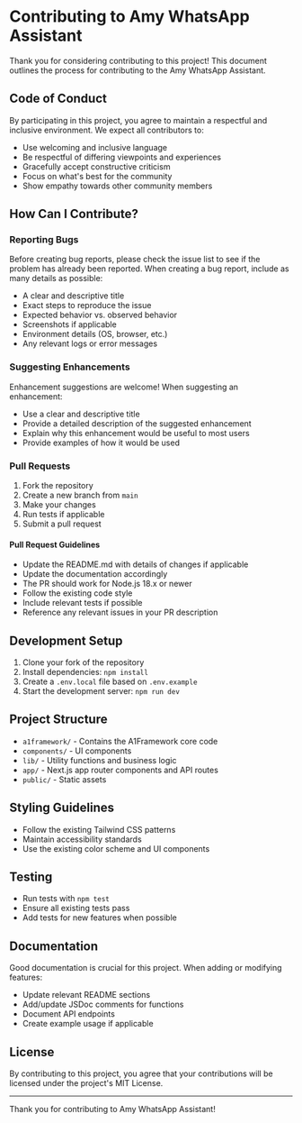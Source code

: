 # Contributing to Amy WhatsApp Assistant

Thank you for considering contributing to this project! This document outlines the process for contributing to the Amy WhatsApp Assistant.

## Code of Conduct

By participating in this project, you agree to maintain a respectful and inclusive environment. We expect all contributors to:

- Use welcoming and inclusive language
- Be respectful of differing viewpoints and experiences
- Gracefully accept constructive criticism
- Focus on what's best for the community
- Show empathy towards other community members

## How Can I Contribute?

### Reporting Bugs

Before creating bug reports, please check the issue list to see if the problem has already been reported. When creating a bug report, include as many details as possible:

- A clear and descriptive title
- Exact steps to reproduce the issue
- Expected behavior vs. observed behavior
- Screenshots if applicable
- Environment details (OS, browser, etc.)
- Any relevant logs or error messages

### Suggesting Enhancements

Enhancement suggestions are welcome! When suggesting an enhancement:

- Use a clear and descriptive title
- Provide a detailed description of the suggested enhancement
- Explain why this enhancement would be useful to most users
- Provide examples of how it would be used

### Pull Requests

1. Fork the repository
2. Create a new branch from `main`
3. Make your changes
4. Run tests if applicable
5. Submit a pull request

#### Pull Request Guidelines

- Update the README.md with details of changes if applicable
- Update the documentation accordingly
- The PR should work for Node.js 18.x or newer
- Follow the existing code style
- Include relevant tests if possible
- Reference any relevant issues in your PR description

## Development Setup

1. Clone your fork of the repository
2. Install dependencies: `npm install`
3. Create a `.env.local` file based on `.env.example`
4. Start the development server: `npm run dev`

## Project Structure

- `a1framework/` - Contains the A1Framework core code
- `components/` - UI components
- `lib/` - Utility functions and business logic
- `app/` - Next.js app router components and API routes
- `public/` - Static assets

## Styling Guidelines

- Follow the existing Tailwind CSS patterns
- Maintain accessibility standards
- Use the existing color scheme and UI components

## Testing

- Run tests with `npm test`
- Ensure all existing tests pass
- Add tests for new features when possible

## Documentation

Good documentation is crucial for this project. When adding or modifying features:

- Update relevant README sections
- Add/update JSDoc comments for functions
- Document API endpoints
- Create example usage if applicable

## License

By contributing to this project, you agree that your contributions will be licensed under the project's MIT License.

---

Thank you for contributing to Amy WhatsApp Assistant! 